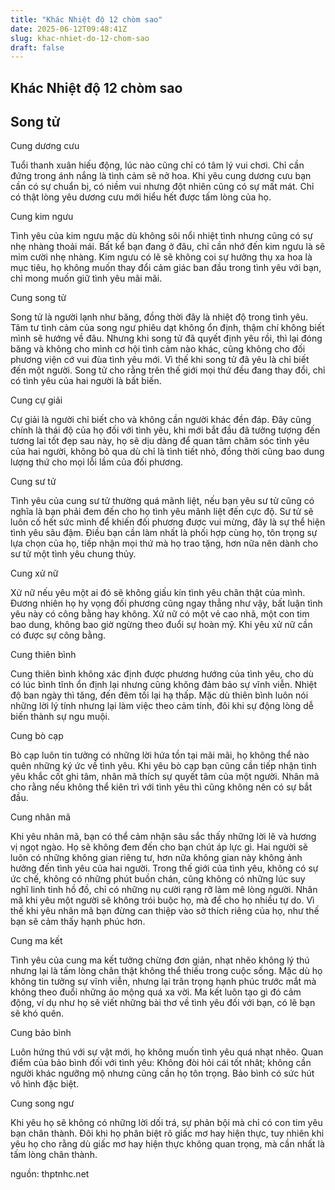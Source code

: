 ```yaml
---
title: "Khác Nhiệt độ 12 chòm sao"
date: 2025-06-12T09:48:41Z
slug: khac-nhiet-do-12-chom-sao
draft: false
---
```


## Khác Nhiệt độ 12 chòm sao

## Song tử

Cung dương cưu 

Tuổi thanh xuân hiếu động, lúc nào cũng chỉ có tâm lý vui chơi. Chỉ cần đứng trong ánh nắng là tình cảm sẽ nở hoa. Khi yêu cung dương cưu bạn cần có sự chuẩn bị, có niềm vui nhưng đột nhiên cũng có sự mất mát. Chỉ có thật lòng yêu dương cưu mới hiểu hết được tấm lòng của họ.

Cung kim ngưu 

Tình yêu của kim ngưu mặc dù không sôi nổi nhiệt tình nhưng cũng có sự nhẹ nhàng thoải mái. Bất kể bạn đang ở đâu, chỉ cần nhớ đến kim ngưu là sẽ mỉm cười nhẹ nhàng. Kim ngưu có lẽ sẽ không coi sự hưởng thụ xa hoa là mục tiêu, họ không muốn thay đổi cảm giác ban đầu trong tình yêu với bạn, chỉ mong muốn giữ tình yêu mãi mãi.

Cung song tử

Song tử là người lạnh như băng, đồng thời đây là nhiệt độ trong tình yêu. Tâm tư tình cảm của song ngư phiêu dạt không ổn định, thậm chí không biết mình sẽ hướng về đâu. Nhưng khi song tử đã quyết định yêu rồi, thì lại đóng băng và không cho mình cơ hội tình cảm nào khác, cũng không cho đối phương viện cớ vui đùa tình yêu mới. Vì thế khi song tử đã yêu là chỉ biết đến một người. Song tử cho rằng trên thế giới mọi thứ đều đang thay đổi, chỉ có tình yêu của hai người là bất biến.

Cung cự giải 

Cự giải là người chỉ biết cho và không cần người khác đền đáp. Đây cũng chính là thái độ của họ đối với tình yêu, khi mới bắt đầu đã tưởng tượng đến tương lai tốt đẹp sau này, họ sẽ dịu dàng để quan tâm chăm sóc tình yêu của hai người, không bỏ qua dù chỉ là tình tiết nhỏ, đồng thời cũng bao dung lượng thứ cho mọi lỗi lầm của đối phương. 

Cung sư tử 

Tình yêu của cung sư tử thường quá mãnh liệt, nếu bạn yêu sư tử cũng có nghĩa là bạn phải đem đến cho họ tình yêu mãnh liệt đến cực độ. Sư tử sẽ luôn cố hết sức mình để khiến đối phương được vui mừng, đây là sự thể hiện tình yêu sâu đậm. Điều bạn cần làm nhất là phối hợp cùng họ, tôn trọng sự lựa chọn của họ, tiếp nhận mọi thứ mà họ trao tặng, hơn nữa nên dành cho sư tử một tình yêu chung thủy. 

Cung xử nữ 

Xử nữ nếu yêu một ai đó sẽ không giấu kín tình yêu chân thật của mình. Đương nhiên họ hy vọng đối phương cũng ngay thẳng như vậy, bất luận tình yêu này có công bằng hay không. Xử nữ có một vẻ cao nhã, một con tim bao dung, không bao giờ ngừng theo đuổi sự hoàn mỹ. Khi yêu xử nữ cần có được sự công bằng.

Cung thiên bình 

Cung thiên bình không xác định được phương hướng của tình yêu, cho dù có lúc bình tĩnh ổn định lại nhưng cũng không đảm bảo sự vĩnh viễn. Nhiệt độ ban ngày thì tăng, đến đêm tối lại hạ thấp. Mặc dù thiên bình luôn nói những lời lý tính nhưng lại làm việc theo cảm tính, đôi khi sự động lòng dễ biến thành sự ngu muội. 

Cung bò cạp 

Bò cạp luôn tin tưởng có những lời hứa tồn tại mãi mãi, họ không thể nào quên những ký ức về tình yêu. Khi yêu bò cạp bạn cũng cần tiếp nhận tình yêu khắc cốt ghi tâm, nhân mã thích sự quyết tâm của một người. Nhân mã cho rằng nếu không thể kiên trì với tình yêu thì cũng không nên có sự bắt đầu.

Cung nhân mã 

Khi yêu nhân mã, bạn có thể cảm nhận sâu sắc thấy những lời lẽ và hương vị ngọt ngào. Họ sẽ không đem đến cho bạn chút áp lực gì. Hai người sẽ luôn có những không gian riêng tư, hơn nữa không gian này không ảnh hưởng đến tình yêu của hai người. Trong thế giới của tình yêu, không có sự ức chế, không có những phút buồn chán, cũng không có những lúc suy nghĩ linh tinh hồ đồ, chỉ có những nụ cười rạng rỡ làm mê lòng người. Nhân mã khi yêu một người sẽ không trói buộc họ, mà để cho họ nhiều tự do. Vì thế khi yêu nhân mã bạn đừng can thiệp vào sở thích riêng của họ, như thế bạn sẽ cảm thấy hạnh phúc hơn.

Cung ma kết 

Tình yêu của cung ma kết tưởng chừng đơn giản, nhạt nhẽo không lý thú nhưng lại là tấm lòng chân thật không thể thiếu trong cuộc sống. Mặc dù họ không tin tưởng sự vĩnh viễn, nhưng lại trân trọng hạnh phúc trước mắt mà không theo đuổi những ảo mộng quá xa vời. Ma kết luôn tạo gì đó cảm động, ví dụ như họ sẽ viết những bài thơ về tình yêu đối với bạn, có lẽ bạn sẽ khó quên.

Cung bảo bình 

Luôn hứng thú với sự vật mới, họ không muốn tình yêu quá nhạt nhẽo. Quan điểm của bảo bình đối với tình yêu: Không đòi hỏi cái tốt nhât; không cần người khác ngưỡng mộ nhưng cũng cần họ tôn trọng. Bảo bình có sức hút vô hình đặc biệt.

Cung song ngư 

Khi yêu họ sẽ không có những lời dối trá, sự phản bội mà chỉ có con tim yêu bạn chân thành. Đôi khi họ phân biệt rõ giấc mơ hay hiện thực, tuy nhiên khi yêu họ cho rằng dù giấc mơ hay hiện thực không quan trọng, mà cần nhất là tấm lòng chân thành.

nguồn: thptnhc.net​